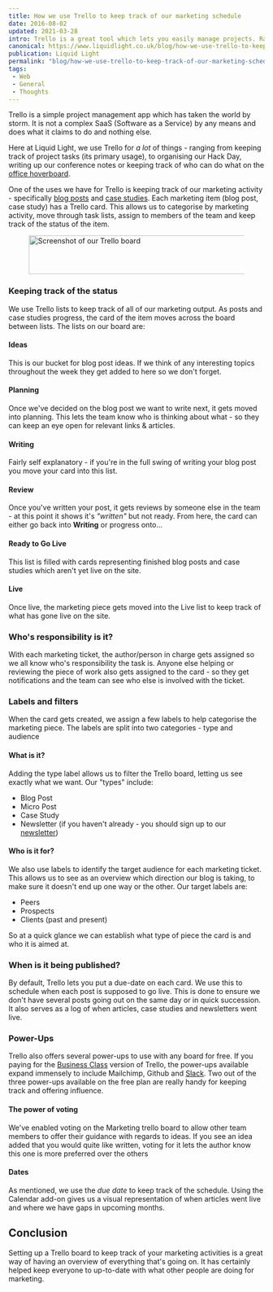 ```yaml
---
title: How we use Trello to keep track of our marketing schedule
date: 2016-08-02
updated: 2021-03-28
intro: Trello is a great tool which lets you easily manage projects. Ranging from websites to weddings, Trello helps you create tag and move cards. At Liquid Light, we use Trello to keep track of our marketing output - this blog explains how.
canonical: https://www.liquidlight.co.uk/blog/how-we-use-trello-to-keep-track-of-our-marketing-schedule/
publication: Liquid Light
permalink: "blog/how-we-use-trello-to-keep-track-of-our-marketing-schedule/"
tags:
 - Web
 - General
 - Thoughts
---
```


Trello is a simple project management app which has taken the world by storm. It is not a complex SaaS (Software as a Service) by any means and does what it claims to do and nothing else.

Here at Liquid Light, we use Trello for _a lot_ of things - ranging from keeping track of project tasks (its primary usage), to organising our Hack Day, writing up our conference notes or keeping track of who can do what on the [office hoverboard](https://www.instagram.com/p/BH43eeujsYD/).

One of the uses we have for Trello is keeping track of our marketing activity - specifically [blog posts](https://www.liquidlight.co.uk/blog/) and [case studies](https://www.liquidlight.co.uk/case-studies/). Each marketing item (blog post, case study) has a Trello card. This allows us to categorise by marketing activity, move through task lists, assign to members of the team and keep track of the status of the item.

<figure class="csc-textpic-image">
	<img loading="lazy" class="image-embed-item" src="/assets/img/content/how-we-use-trello-to-keep-track-of-our-marketing-schedule/csm__Liquid_Light__How_we_use_trello_to_keep_track_of_our_marketing_schedule_-_1_82ac882d96.webp" width="1200" height="76" alt="Screenshot of our Trello board">
</figure>

### Keeping track of the status

We use Trello lists to keep track of all of our marketing output. As posts and case studies progress, the card of the item   moves across the board between lists. The lists on our board are:

#### Ideas

This is our bucket for blog post ideas. If we think of any interesting topics throughout the week they get added to here so we don't forget.

#### Planning

Once we've decided on the blog post we want to write next, it gets moved into planning. This lets the team know who is thinking about what - so they can keep an eye open for relevant links & articles.

#### Writing

Fairly self explanatory - if you're in the full swing of writing your blog post you move your card into this list.

#### Review

Once you've written your post, it gets reviews by someone else in the team - at this point it shows it's _"written"_ but not ready. From here, the card can either go back into **Writing** or progress onto...

#### Ready to Go Live

This list is filled with cards representing finished blog posts and case studies which aren't yet live on the site.

#### Live

Once live, the marketing piece gets moved into the Live list to keep track of what has gone live on the site.

### Who's responsibility is it?

With each marketing ticket, the author/person in charge gets assigned so we all know who's responsibility the task is. Anyone else helping or reviewing the piece of work also gets assigned to the card - so they get notifications and the team can see who else is involved with the ticket.

### Labels and filters

When the card gets created, we assign a few labels to help categorise the marketing piece. The labels are split into two categories - type and audience

#### What is it?

Adding the type label allows us to filter the Trello board, letting us see exactly what we want. Our "types" include:

- Blog Post
- Micro Post
- Case Study
- Newsletter (if you haven't already - you should sign up to our [newsletter](https://www.liquidlight.co.uk/newsletter/))

#### Who is it for?

We also use labels to identify the target audience for each marketing ticket. This allows us to see as an overview which direction our blog is taking, to make sure it doesn't end up
one way or the other. Our target labels are:

- Peers
- Prospects
- Clients (past and present)

So at a quick glance we can establish what type of piece the card is and who it is aimed at.

### When is it being published?

By default, Trello lets you put a due-date on each card. We use this to schedule when each post is supposed to go live. This is done to ensure we don't have several posts going out on the same day or in quick succession. It also serves as a log of when articles, case studies and newsletters went live.

### Power-Ups

Trello also offers several power-ups to use with any board for free. If you paying for the [Business Class](https://trello.com/pricing) version of Trello, the power-ups available expand immensely to include Mailchimp, Github and [Slack](https://www.liquidlight.co.uk/blog/article/using-slack-to-improve-team-communication/). Two out of the three power-ups available on the free plan are really handy for keeping track and offering influence.

#### The power of voting

We've enabled voting on the Marketing trello board to allow other team members to offer their guidance with regards to ideas. If you see an idea added that you would quite like written, voting for it lets the author know this one is more preferred over the others

#### Dates

As mentioned, we use the _due date_ to keep track of the schedule. Using the Calendar add-on gives us a visual representation of when articles went live and where we have gaps in upcoming months.

## Conclusion

Setting up a Trello board to keep track of your marketing activities is a great way of having an overview of everything that's going on. It has certainly helped keep everyone to up-to-date with what other people are doing for marketing.
